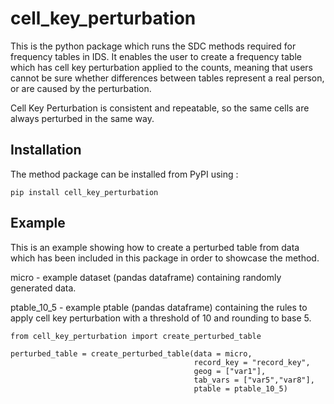 # cell_key_perturbation

<!-- badges: start -->
<!-- badges: end -->

This is the python package which runs the SDC methods required for 
frequency tables in IDS.
It enables the user to create a frequency table which has cell key
perturbation applied to the counts, meaning that users cannot be sure
whether differences between tables represent a real person, or are
caused by the perturbation.

Cell Key Perturbation is consistent and repeatable, so the same cells
are always perturbed in the same way.


## Installation

The method package can be installed from PyPI using :

```
pip install cell_key_perturbation
```

## Example

This is an example showing how to create a perturbed table from data
which has been included in this package in order to showcase the method.

micro - example dataset (pandas dataframe) containing randomly generated
data.

ptable_10_5 - example ptable (pandas dataframe) containing the rules to
apply cell key perturbation with a threshold of 10 and rounding to base
5.

```
from cell_key_perturbation import create_perturbed_table

perturbed_table = create_perturbed_table(data = micro,
                                         record_key = "record_key",
                                         geog = ["var1"],
                                         tab_vars = ["var5","var8"],
                                         ptable = ptable_10_5)
```


